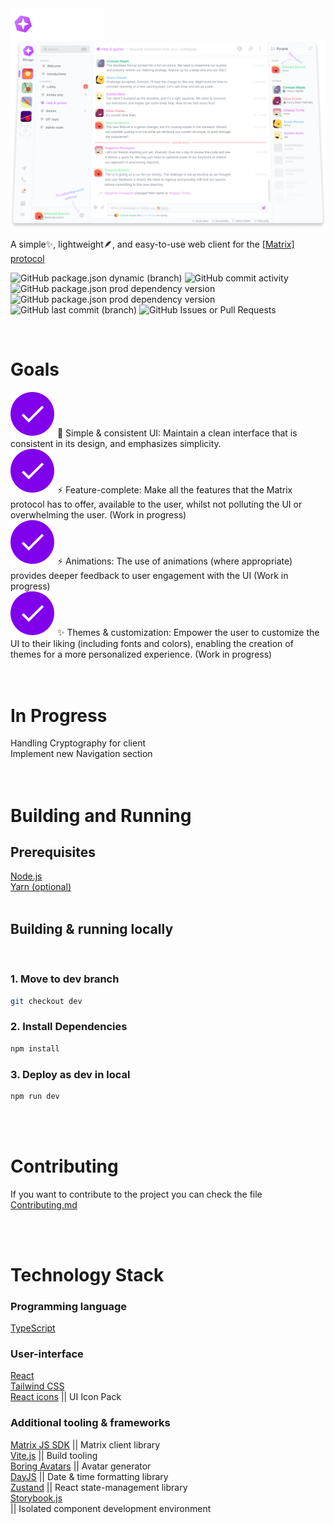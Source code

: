 <link rel="stylesheet" href="src\styles\readme.css">

<div class="readme-main">
  <img width="150" alt="Mirage's logo" src="./public/logo-white.svg" />
  <img alt="User-interface preview" src="./github/preview.png" />
  <p class="description-container">A simple✨, lightweight🪶, and easy-to-use web client for the
  <a href="https://matrix.org">[Matrix] protocol</a>
  </p>
</div>

![GitHub package.json dynamic (branch)](https://img.shields.io/github/package-json/version/yurixander/mirage/master?style=flat-square&label=Mirage%20version&color=blueviolet)
![GitHub commit activity](https://img.shields.io/github/commit-activity/t/yurixander/mirage?style=flat-square&label=Total%20commits&color=blueviolet)
![GitHub package.json prod dependency version](https://img.shields.io/github/package-json/dependency-version/yurixander/mirage/react?style=flat-square&color=blueviolet)
![GitHub package.json prod dependency version](https://img.shields.io/github/package-json/dependency-version/yurixander/mirage/matrix-js-sdk?style=flat-square&color=blueviolet)
![GitHub last commit (branch)](https://img.shields.io/github/last-commit/yurixander/mirage/dev?style=flat-square&label=Last%20commit&color=blueviolet)
![GitHub Issues or Pull Requests](https://img.shields.io/github/issues-pr/yurixander/mirage?style=flat-square&label=Pull%20requests&color=blueviolet)

<br>

# Goals

<div class="goals">

<div>
  <img class="circle-check" alt="Circle check" src="public\icons\readme\check-list.svg">
  <span>📐 Simple & consistent UI: Maintain a clean interface that  is consistent in its design,
  and emphasizes simplicity.</span>
</div>

<div>
  <img class="circle-check" alt="Circle check" src="public\icons\readme\check-list.svg">
  <span>⚡ Feature-complete: Make all the features that the Matrix protocol has to offer, available to
  the user, whilst not polluting the UI or overwhelming the user. (Work in progress)</span>
</div>

<div>
  <img class="circle-check" alt="Circle check" src="public\icons\readme\check-list.svg">
  <span>⚡ Animations: The use of animations (where appropriate) provides deeper feedback to user
  engagement with the UI (Work in progress)</span>
</div>

<div>
  <img class="circle-check" alt="Circle check" src="public\icons\readme\check-list.svg">
  <span>✨ Themes & customization: Empower the user to customize the UI to their liking (including fonts and colors),
  enabling the creation of themes for a more personalized experience. (Work in progress)</span>
</div>

</div>

<br>
<div class="divider"></div>
<br>

# In Progress

<div class="circle-list-item">
  <div class="circle"></div>
  <span>Handling Cryptography for client</span>
</div>

<div class="circle-list-item">
  <div class="circle"></div>
  <span>Implement new Navigation section</span>
</div>

<br>
<div class="divider"></div>
<br>

# Building and Running

## Prerequisites

<div class="circle-list-item">
  <div class="circle-outline"></div>
  <a href="https://nodejs.org/en">Node.js</a>
</div>

<div class="circle-list-item">
  <div class="circle-outline"></div>
  <a href="https://yarnpkg.com/">Yarn (optional)</a>
</div>

<br>

## Building & running locally

<br>

### 1. Move to dev branch

```bash
git checkout dev
```

### 2. Install Dependencies

```bash
npm install
```

### 3. Deploy as dev in local

```bash
npm run dev
```

<br>
<div class="divider"></div>
<br>

# Contributing

<p>If you want to contribute to the project you can check the file <a href="Contributing.md">Contributing.md</a></p>

<br>
<div class="divider"></div>
<br>

# Technology Stack

<div class="technology-stack">
  <div class="technology-section">
    <h3>Programming language</h3>
    <div class="circle-list-item">
      <div class="circle-outline"></div>
      <a href="https://www.typescriptlang.org/">TypeScript</a>
    </div>
  </div>

  <div class="technology-section">
    <h3>User-interface</h3>
    <div class="circle-list-item">
      <div class="circle-outline"></div>
      <a href="https://reactjs.org/">React</a>
    </div>
    <div class="circle-list-item">
      <div class="circle-outline"></div>
      <a href="https://tailwindcss.com/docs/">Tailwind CSS</a>
    </div>
    <div class="circle-list-item">
      <div class="circle-outline"></div>
      <a href="https://react-icons.github.io/react-icons/">React icons</a>
      <span>|| UI Icon Pack<span>
    </div>
  </div>

  <div class="technology-section">
  <h3>Additional tooling & frameworks</h3>
    <div class="circle-list-item">
      <div class="circle-outline"></div>
      <a href="https://github.com/matrix-org/">Matrix JS SDK</a>
      <span>|| Matrix client library<span>
    </div>
    <div class="circle-list-item">
      <div class="circle-outline"></div>
      <a href="https://vitejs.dev/">Vite.js</a>
      <span>|| Build tooling<span>
    </div>
    <div class="circle-list-item">
      <div class="circle-outline"></div>
      <a href="https://github.com/boringdesigners/boring-avatars">Boring Avatars</a>
      <span>|| Avatar generator<span>
    </div>
    <div class="circle-list-item">
      <div class="circle-outline"></div>
      <a href="https://day.js.org/">DayJS</a>
      <span>|| Date & time formatting library<span>
    </div>
    <div class="circle-list-item">
      <div class="circle-outline"></div>
      <a href="https://github.com/pmndrs/zustand">Zustand</a>
      <span>|| React state-management library<span>
    </div>
    <div class="circle-list-header">
      <div class="circle-list-item">
        <div class="circle-outline"></div>
        <a href="https://storybook.js.org/">Storybook.js</a>
      </div>
       <span>|| Isolated component development environment<span>
    </div>
  </div>
</div>
